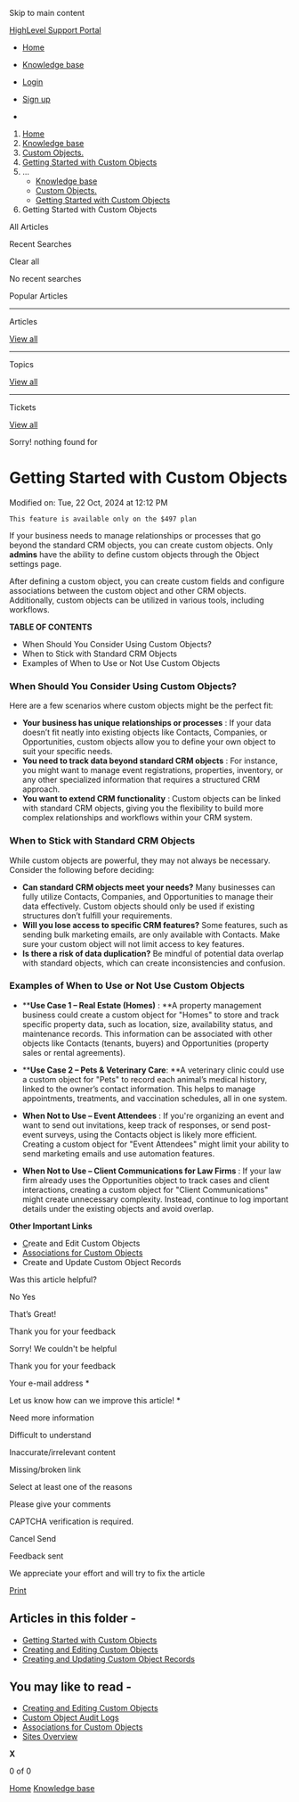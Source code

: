 Skip to main content

[ HighLevel Support Portal ](https://help.gohighlevel.com)

  * [ Home ](/support/home)
  * [ Knowledge base ](/support/solutions)

  * [Login](/support/login)
  * [Sign up](/support/signup)
  * 

  1. [Home](/support/home)
  2. [Knowledge base](/support/solutions)
  3. [Custom Objects.](/support/solutions/155000000183)
  4. [Getting Started with Custom Objects](/support/solutions/folders/155000000895)
  5. ... 
     * [Knowledge base](/support/solutions)
     * [Custom Objects.](/support/solutions/155000000183)
     * [Getting Started with Custom Objects](/support/solutions/folders/155000000895)
  6. Getting Started with Custom Objects

All  Articles 

Recent Searches

Clear all

No recent searches

Popular Articles

* * *

Articles

[View all](/support/search/solutions)

* * *

Topics

[View all](/support/search/topics)

* * *

Tickets

[View all](/support/search/tickets)

Sorry! nothing found for   

# Getting Started with Custom Objects

Modified on: Tue, 22 Oct, 2024 at 12:12 PM

    This feature is available only on the $497 plan

If your business needs to manage relationships or processes that go beyond the standard CRM objects, you can create custom objects. Only **admins** have the ability to define custom objects through the Object settings page.

After defining a custom object, you can create custom fields and configure associations between the custom object and other CRM objects. Additionally, custom objects can be utilized in various tools, including workflows.

**TABLE OF CONTENTS**

  * When Should You Consider Using Custom Objects?
  * When to Stick with Standard CRM Objects
  * Examples of When to Use or Not Use Custom Objects

### When Should You Consider Using Custom Objects?

Here are a few scenarios where custom objects might be the perfect fit:

  * **Your business has unique relationships or processes** : If your data doesn’t fit neatly into existing objects like Contacts, Companies, or Opportunities, custom objects allow you to define your own object to suit your specific needs.
  * **You need to track data beyond standard CRM objects** : For instance, you might want to manage event registrations, properties, inventory, or any other specialized information that requires a structured CRM approach.
  * **You want to extend CRM functionality** : Custom objects can be linked with standard CRM objects, giving you the flexibility to build more complex relationships and workflows within your CRM system.

### When to Stick with Standard CRM Objects

While custom objects are powerful, they may not always be necessary. Consider the following before deciding:

  * **Can standard CRM objects meet your needs?** Many businesses can fully utilize Contacts, Companies, and Opportunities to manage their data effectively. Custom objects should only be used if existing structures don’t fulfill your requirements.
  * **Will you lose access to specific CRM features?** Some features, such as sending bulk marketing emails, are only available with Contacts. Make sure your custom object will not limit access to key features.
  * **Is there a risk of data duplication?** Be mindful of potential data overlap with standard objects, which can create inconsistencies and confusion.

### Examples of When to Use or Not Use Custom Objects

  * ****Use Case 1 – Real Estate (Homes)** : **A property management business could create a custom object for "Homes" to store and track specific property data, such as location, size, availability status, and maintenance records. This information can be associated with other objects like Contacts (tenants, buyers) and Opportunities (property sales or rental agreements).

  * ****Use Case 2 – Pets & Veterinary Care**: **A veterinary clinic could use a custom object for "Pets" to record each animal’s medical history, linked to the owner’s contact information. This helps to manage appointments, treatments, and vaccination schedules, all in one system.

  * **When Not to Use – Event Attendees** : If you're organizing an event and want to send out invitations, keep track of responses, or send post-event surveys, using the Contacts object is likely more efficient. Creating a custom object for "Event Attendees" might limit your ability to send marketing emails and use automation features.
  * **When Not to Use – Client Communications for Law Firms** : If your law firm already uses the Opportunities object to track cases and client interactions, creating a custom object for "Client Communications" might create unnecessary complexity. Instead, continue to log important details under the existing objects and avoid overlap.

**Other Important Links**

  * [C](https://help.gohighlevel.com/a/solutions/articles/155000003063?portalId=48000045315)reate and Edit Custom Objects
  * [Associations for Custom Objects](https://help.gohighlevel.com/a/solutions/articles/155000003063?portalId=48000045315)
  * Create and Update Custom Object Records

Was this article helpful?

No  Yes 

That’s Great!

Thank you for your feedback

Sorry! We couldn't be helpful

Thank you for your feedback

Your e-mail address *

Let us know how can we improve this article! *

Need more information 

Difficult to understand 

Inaccurate/irrelevant content 

Missing/broken link 

Select at least one of the reasons 

Please give your comments 

CAPTCHA verification is required. 

Cancel  Send 

Feedback sent

We appreciate your effort and will try to fix the article

[Print](javascript:print\(\))

## Articles in this folder -

  * [Getting Started with Custom Objects](/support/solutions/articles/155000003896-getting-started-with-custom-objects)
  * [Creating and Editing Custom Objects](/support/solutions/articles/155000003897-creating-and-editing-custom-objects)
  * [Creating and Updating Custom Object Records](/support/solutions/articles/155000004023-creating-and-updating-custom-object-records)

## You may like to read -

  * [Creating and Editing Custom Objects](/support/solutions/articles/155000003897-creating-and-editing-custom-objects)
  * [Custom Object Audit Logs](/support/solutions/articles/155000003844-custom-object-audit-logs)
  * [Associations for Custom Objects](/support/solutions/articles/155000004033-associations-for-custom-objects)
  * [Sites Overview](/support/solutions/articles/155000001633-sites-overview)

**X**

0 of 0 []()

[Home](/support/home) [Knowledge base](/support/solutions)
